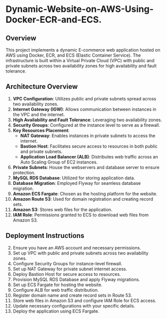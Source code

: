 # Dynamic-Website-on-AWS-Using-Docker-ECR-and-ECS.
## Overview
This project implements a dynamic E-commerce web application hosted on AWS using Docker, ECR, and ECS (Elastic Container Service). The infrastructure is built within a Virtual Private Cloud (VPC) with public and private subnets across two availability zones for high availability and fault tolerance.

## Architecture Overview
1. **VPC Configuration**: Utilizes public and private subnets spread across two availability zones.
2. **Internet Gateway (IGW)**: Allows communication between instances in the VPC and the internet.
3. **High Availability and Fault Tolerance**: Leveraging two availability zones.
4. **Security Groups**: Configured at the instance level to serve as a firewall.
5. **Key Resources Placement**:
   - **NAT Gateway**: Enables instances in private subnets to access the internet.
   - **Bastion Host**: Facilitates secure access to resources in both public and private subnets.
   - **Application Load Balancer (ALB)**: Distributes web traffic across an Auto Scaling Group of EC2 instances.
6. **Private Subnets**: House the webservers and database server to ensure protection.
7. **MySQL RDS Database**: Utilized for storing application data.
8. **Database Migration**: Employed Flyway for seamless database migration.
9. **Amazon ECS Fargate**: Chosen as the hosting platform for the website.
10. **Amazon Route 53**: Used for domain registration and creating record sets.
11. **Amazon S3**: Stores web files for the application.
12. **IAM Role**: Permissions granted to ECS to download web files from Amazon S3.

## Deployment Instructions
2. Ensure you have an AWS account and necessary permissions.
3. Set up VPC with public and private subnets across two availability zones.
4. Configure Security Groups for instance-level firewall.
5. Set up NAT Gateway for private subnet internet access.
6. Deploy Bastion Host for secure access to resources.
7. Provision MySQL RDS Database and apply Flyway migrations.
8. Set up ECS Fargate for hosting the website.
9. Configure ALB for web traffic distribution.
10. Register domain name and create record sets in Route 53.
11. Store web files in Amazon S3 and configure IAM Role for ECS access.
12. Update necessary configurations with your specific details.
13. Deploy the application using ECS Fargate.
